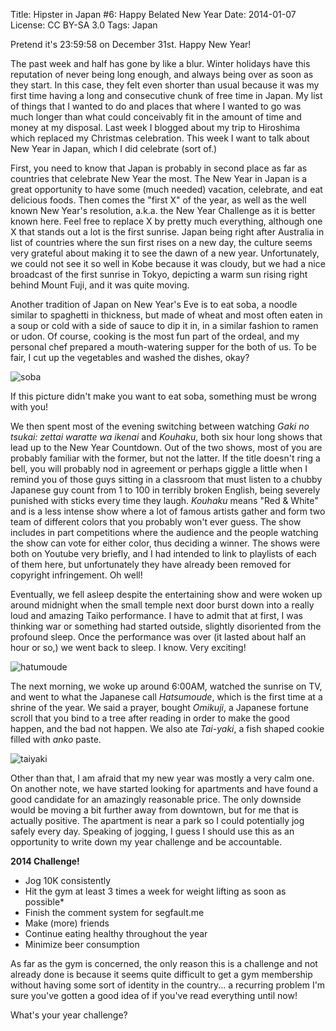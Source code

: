 Title:   Hipster in Japan #6: Happy Belated New Year
Date:    2014-01-07
License: CC BY-SA 3.0
Tags:    Japan

Pretend it's 23:59:58 on December 31st. Happy New Year!

The past week and half has gone by like a blur. Winter holidays have this
reputation of never being long enough, and always being over as soon as they
start. In this case, they felt even shorter than usual because it was my first
time having a long and consecutive chunk of free time in Japan. My list of
things that I wanted to do and places that where I wanted to go was much longer
than what could conceivably fit in the amount of time and money at my
disposal. Last week I blogged about my trip to Hiroshima which replaced my
Christmas celebration. This week I want to talk about New Year in Japan, which I
did celebrate (sort of.)

First, you need to know that Japan is probably in second place as far as
countries that celebrate New Year the most. The New Year in Japan is a great
opportunity to have some (much needed) vacation, celebrate, and eat delicious
foods. Then comes the "first X" of the year, as well as the well known New
Year's resolution, a.k.a. the New Year Challenge as it is better known
here. Feel free to replace X by pretty much everything, although one X that
stands out a lot is the first sunrise. Japan being right after Australia in list
of countries where the sun first rises on a new day, the culture seems very
grateful about making it to see the dawn of a new year. Unfortunately, we could
not see it so well in Kobe because it was cloudy, but we had a nice broadcast of
the first sunrise in Tokyo, depicting a warm sun rising right behind Mount Fuji,
and it was quite moving.

Another tradition of Japan on New Year's Eve is to eat soba, a noodle similar to
spaghetti in thickness, but made of wheat and most often eaten in a soup or cold
with a side of sauce to dip it in, in a similar fashion to ramen or udon. Of
course, cooking is the most fun part of the ordeal, and my personal chef
prepared a mouth-watering supper for the both of us. To be fair, I cut up the
vegetables and washed the dishes, okay?

![soba]

If this picture didn't make you want to eat soba, something must be wrong with you!

We then spent most of the evening switching between watching *Gaki no tsukai:
zettai waratte wa ikenai* and *Kouhaku*, both six hour long shows that lead up
to the New Year Countdown. Out of the two shows, most of you are probably
familiar with the former, but not the latter. If the title doesn't ring a bell,
you will probably nod in agreement or perhaps giggle a little when I remind you
of those guys sitting in a classroom that must listen to a chubby Japanese guy
count from 1 to 100 in terribly broken English, being severely punished with
sticks every time they laugh. *Kouhaku* means "Red & White" and is a less
intense show where a lot of famous artists gather and form two team of different
colors that you probably won't ever guess. The show includes in part
competitions where the audience and the people watching the show can vote for
either color, thus deciding a winner. The shows were both on Youtube very
briefly, and I had intended to link to playlists of each of them here, but
unfortunately they have already been removed for copyright infringement. Oh
well!

Eventually, we fell asleep despite the entertaining show and were woken up
around midnight when the small temple next door burst down into a really loud
and amazing Taiko performance. I have to admit that at first, I was thinking war
or something had started outside, slightly disoriented from the profound
sleep. Once the performance was over (it lasted about half an hour or so,) we
went back to sleep. I know. Very exciting!

![hatumoude]

The next morning, we woke up around 6:00AM, watched the sunrise on TV, and went
to what the Japanese call *Hatsumoude*, which is the first time at a shrine of
the year. We said a prayer, bought *Omikuji*, a Japanese fortune scroll that you
bind to a tree after reading in order to make the good happen, and the bad not
happen. We also ate *Tai-yaki*, a fish shaped cookie filled with *anko* paste.

![taiyaki]

Other than that, I am afraid that my new year was mostly a very calm one. On
another note, we have started looking for apartments and have found a good
candidate for an amazingly reasonable price. The only downside would be moving a
bit further away from downtown, but for me that is actually positive. The
apartment is near a park so I could potentially jog safely every day. Speaking
of jogging, I guess I should use this as an opportunity to write down my year
challenge and be accountable.

**2014 Challenge!**

- Jog 10K consistently
- Hit the gym at least 3 times a week for weight lifting as soon as possible*
- Finish the comment system for segfault.me
- Make (more) friends
- Continue eating healthy throughout the year
- Minimize beer consumption

As far as the gym is concerned, the only reason this is a challenge and not
already done is because it seems quite difficult to get a gym membership without
having some sort of identity in the country... a recurring problem I'm sure
you've gotten a good idea of if you've read everything until now!

What's your year challenge?

[soba]: https://lh3.googleusercontent.com/FQ0xfruTTJmYMm401Dtqpm8Dr8X_cF9MQcoQo3GJcio=w879-h659-no "Delicious Soba"
[hatumoude]: https://lh4.googleusercontent.com/-WxSoEBySD1Q/UsOWxdwwgnI/AAAAAAAABAA/qVLsLBbBSG8/w879-h659-no/1512605_651164158277198_638999975_n.jpg "Hatsumoude at Ikuta Shrine, Sannomiya"
[taiyaki]: https://lh4.googleusercontent.com/-y0OrqUm0cII/UsOWxTCcfLI/AAAAAAAAA_c/JbExDAdsQdc/w641-h854-no/1551554_651164104943870_832177246_n.jpg "Taiyaki"
